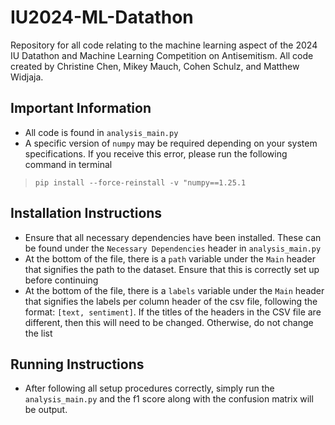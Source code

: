 # IU2024-ML-Datathon
Repository for all code relating to the machine learning aspect of the 2024 IU Datathon and Machine Learning Competition on Antisemitism. All code created by Christine Chen, Mikey Mauch, Cohen Schulz, and Matthew Widjaja.

## Important Information
- All code is found in `analysis_main.py`
- A specific version of `numpy` may be required depending on your system specifications. If you receive this error, please run the following command in terminal
 > `pip install --force-reinstall -v "numpy==1.25.1`

## Installation Instructions
- Ensure that all necessary dependencies have been installed. These can be found under the `Necessary Dependencies` header in `analysis_main.py`
- At the bottom of the file, there is a `path` variable under the `Main` header that signifies the path to the dataset. Ensure that this is correctly set up before continuing
- At the bottom of the file, there is a `labels` variable under the `Main` header that signifies the labels per column header of the csv file, following the format: `[text, sentiment]`. If the titles of the headers in the CSV file are different, then this will need to be changed. Otherwise, do not change the list

## Running Instructions
- After following all setup procedures correctly, simply run the `analysis_main.py` and the f1 score along with the confusion matrix will be output.
